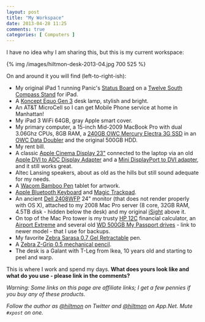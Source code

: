 ```yaml
---
layout: post
title: "My Workspace"
date: 2013-04-28 11:25
comments: true
categories: [ Computers ]
---
```


I have no idea why I am sharing this, but this is my current workspace:

{% img /images/hiltmon-desk-2013-04.jpg 700 525 %}

On and around it you will find (left-to-right-ish):

* My original iPad 1 running Panic's [Status Board](http://click.linksynergy.com/fs-bin/stat?id=V41G*FiMqjc&offerid=146261&type=3&subid=0&tmpid=1826&RD_PARM1=https%253A%252F%252Fitunes.apple.com%252Fus%252Fapp%252Fstatus-board%252Fid449955536%253Fmt%253D8%2526uo%253D4%2526partnerId%253D30) on a [Twelve South Compass Stand](http://www.amazon.com/gp/product/B0053XG1AC/ref=as_li_qf_sp_asin_tl?ie=UTF8&camp=1789&creative=9325&creativeASIN=B0053XG1AC&linkCode=as2&tag=hiltmon-20) for iPad.
* A [Koncept Equo Gen 3](http://www.amazon.com/gp/product/B005WXPEV0/ref=as_li_qf_sp_asin_tl?ie=UTF8&camp=1789&creative=9325&creativeASIN=B005WXPEV0&linkCode=as2&tag=hiltmon-20) desk lamp, stylish and bright.
* An AT&T MicroCell so I can get Mobile Phone service at home in Manhattan!
* My iPad 3 WiFi 64GB, gray Apple smart cover.
* My primary computer, a 15-inch Mid-2009 MacBook Pro with dual 3.06Ghz CPUs, 8GB RAM, a [240GB OWC Mercury Electra 3G SSD](http://eshop.macsales.com/item/OWC/SSDEX3G240/) in an [OWC Data Doubler](http://eshop.macsales.com/item/Other+World+Computing/DDAMBS0GB/) and the original 500GB HDD.
* My rent bill.
* A classic [Apple Cinema Display 23"](http://support.apple.com/kb/SP77?viewlocale=en_US&locale=en_US) connected to the laptop via an old [Apple DVI to ADC Display Adapter](http://www.amazon.com/gp/product/B000067VKT/ref=as_li_qf_sp_asin_tl?ie=UTF8&camp=1789&creative=9325&creativeASIN=B000067VKT&linkCode=as2&tag=hiltmon-20) and a [Mini DisplayPort to DVI adapter](http://store.apple.com/us/product/MB570Z/B/mini-displayport-to-dvi-adaptor), and it still works great.
* Altec Lansing speakers, about as old as the hills but still sound adequate for my needs.
* A [Wacom Bamboo Pen](http://www.amazon.com/gp/product/B002OOWC3I/ref=as_li_qf_sp_asin_tl?ie=UTF8&camp=1789&creative=9325&creativeASIN=B002OOWC3I&linkCode=as2&tag=hiltmon-20) tablet for artwork.
* [Apple Bluetooth Keyboard](http://www.apple.com/keyboard/) and [Magic Trackpad](http://www.apple.com/magictrackpad/).
* An ancient [Dell 2408WFP](http://www.amazon.com/gp/product/B0018LJYFC/ref=as_li_qf_sp_asin_tl?ie=UTF8&camp=1789&creative=9325&creativeASIN=B0018LJYFC&linkCode=as2&tag=hiltmon-20) 24" monitor (that does not render properly with OS X), attached to my 2008 Mac Pro server (8 core, 32GB RAM, 4.5TB disk - hidden below the desk) and my original [iSight](http://www.apple.com/support/isight/) above it.
* On top of the Mac Pro tower is my trusty [HP 12C](http://www.amazon.com/gp/product/B00000JBLH/ref=as_li_qf_sp_asin_tl?ie=UTF8&camp=1789&creative=9325&creativeASIN=B00000JBLH&linkCode=as2&tag=hiltmon-20) financial calculator, an [Airport Extreme](http://www.apple.com/airportextreme/) and several old [WD 500GB My Passport drives](http://www.amazon.com/gp/product/B006Y5UPZU/ref=as_li_qf_sp_asin_tl?ie=UTF8&camp=1789&creative=9325&creativeASIN=B006Y5UPZU&linkCode=as2&tag=hiltmon-20) - link to newer model - that I use for backups.
* My favorite [Zebra Sarasa 0.7 Gel Retractable](http://www.amazon.com/gp/product/B001BZ4ROI/ref=as_li_qf_sp_asin_tl?ie=UTF8&camp=1789&creative=9325&creativeASIN=B001BZ4ROI&linkCode=as2&tag=hiltmon-20) pen.
* A [Zebra Z-Grip 0.5 mechanical pencil](http://www.amazon.com/gp/product/B00CFSJXEE/ref=as_li_qf_sp_asin_tl?ie=UTF8&camp=1789&creative=9325&creativeASIN=B00CFSJXEE&linkCode=as2&tag=hiltmon-20).
* The desk is a Galant with T-Leg from Ikea, 10 years old and starting to peel and warp.

This is where I work and spend my days. **What does yours look like and what do you use - please link in the comments?**

*Warning: Some links on this page are affiliate links; I get a few pennies if you buy any of these products.*

*Follow the author as [@hiltmon](http://twitter.com/hiltmon) on Twitter and [@hiltmon](http://alpha.app.net/hiltmon) on App.Net. Mute `#xpost` on one.*
